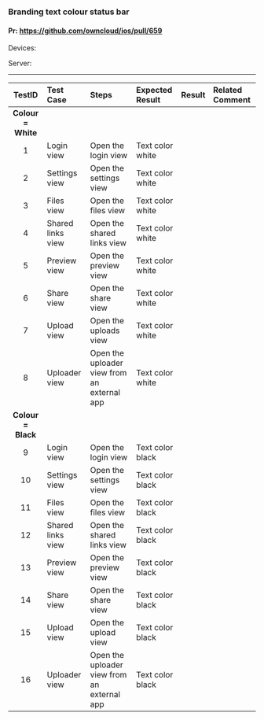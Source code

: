###  Branding text colour status bar 

#### Pr: https://github.com/owncloud/ios/pull/659 

Devices:

Server:

---

 
| TestID | Test Case | Steps | Expected Result | Result | Related Comment |
| :----: | :-------- | :---- | :-------------- | :----: | :------ |
|**Colour = White**||||||
| 1 | Login view   |  Open the login view | Text color white |  |  |
| 2 | Settings view   |  Open the settings view | Text color white |  |  |
| 3 | Files view   |  Open the files view | Text color white |  |  |
| 4 | Shared links view   |  Open the shared links view | Text color white |  |  |
| 5 | Preview view   |  Open the preview view | Text color white |  |  |
| 6 | Share view   |  Open the share view | Text color white |  |  |
| 7 | Upload view   |  Open the uploads view | Text color white |  |  |
| 8 | Uploader view   |  Open the uploader view from an external app | Text color white |  |  |
|**Colour = Black**||||||
| 9 | Login view   |  Open the login view | Text color black |  |  |
| 10 | Settings view   |  Open the settings view | Text color black |  |  |
| 11 | Files view   |  Open the files view | Text color black |  |  |
| 12 | Shared links view   |  Open the shared links view | Text color black |  |  |
| 13 | Preview view   |  Open the preview view | Text color black |  |  |
| 14 | Share view   |  Open the share view | Text color black |  |  |
| 15 | Upload view   |  Open the upload view | Text color black |  |  |
| 16| Uploader view   |  Open the uploader view from an external app | Text color black |  |  |

